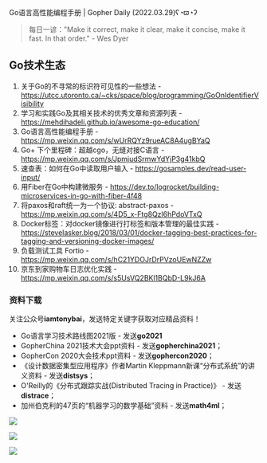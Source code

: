 Go语言高性能编程手册 | Gopher Daily (2022.03.29)ʕ◔ϖ◔ʔ

>每日一谚："Make it correct, make it clear, make it concise, make it fast. In that order." - Wes Dyer

## Go技术生态

1. 关于Go的不寻常的标识符可见性的一些想法 - https://utcc.utoronto.ca/~cks/space/blog/programming/GoOnIdentifierVisibility
2. 学习和实践Go及其相关技术的优秀文章和资源列表 - https://mehdihadeli.github.io/awesome-go-education/
3. Go语言高性能编程手册 - https://mp.weixin.qq.com/s/wUrRQYz9rueAC8A4ugBYaQ
4. Go+ 下个里程碑：超越cgo，无缝对接C语言 -  https://mp.weixin.qq.com/s/JpmjudSrmwYdYjP3g41kbQ
5. 速查表：如何在Go中读取用户输入 - https://gosamples.dev/read-user-input/
6. 用Fiber在Go中构建微服务 - https://dev.to/logrocket/building-microservices-in-go-with-fiber-4f48
7. 将paxos和raft统一为一个协议: abstract-paxos - https://mp.weixin.qq.com/s/4D5_x-Ftg8Qzl6hPdoVTxQ
8. Docker标签：对docker镜像进行打标签和版本管理的最佳实践 - https://stevelasker.blog/2018/03/01/docker-tagging-best-practices-for-tagging-and-versioning-docker-images/
9. 负载测试工具 Fortio - https://mp.weixin.qq.com/s/hC21YDOJrDrPVzoUEwNZZw
10. 京东到家购物车日志优化实践 - https://mp.weixin.qq.com/s/s5UsVQ2BKl1BQbD-L9kJ6A

### 资料下载

关注公众号**iamtonybai**，发送特定关键字获取对应精品资料！

* Go语言学习技术路线图2021版 - 发送**go2021**
* GopherChina 2021技术大会ppt资料 - 发送**gopherchina2021**；
* GopherCon 2020大会技术ppt资料 - 发送**gophercon2020**；
* 《设计数据密集型应用程序》作者Martin Kleppmann新课“分布式系统”的讲义资料 - 发送**distsys**；
* O'Reilly的《分布式跟踪实战(Distributed Tracing in Practice)》 - 发送**distrace**；
* 加州伯克利的47页的“机器学习的数学基础”资料 - 发送**math4ml**；

![](https://mmbiz.qpic.cn/mmbiz_png/cH6WzfQ94mb54jsFJZ3Knmz8obUsf3PBShthmdSw5E01TcYmUReGkj0BWpxHak1HlnlzHvLmKax53YSGr7aNlA/0?wx_fmt=png)

![](https://mmbiz.qpic.cn/mmbiz_png/cH6WzfQ94mZsOgPXTXZgWiaE03ib9r9WFJXC6xJCA5Y6VSesOZqlGxYfODibvR7UPGxiaM7SZZNQZkRtggPXEfBdwQ/0?wx_fmt=png)

![](https://mmbiz.qpic.cn/mmbiz_png/cH6WzfQ94mb54jsFJZ3Knmz8obUsf3PBrSoqeMvoWCticN2cpU64fJ0FYQdXJhP7ia7WRh8628uOAsQYeE2NibRRw/0?wx_fmt=png)

